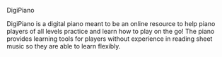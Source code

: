 DigiPiano

DigiPiano is a digital piano meant to be an online resource to help piano players of all levels practice and learn how to play on the go! The piano provides learning tools for players without experience in reading sheet music so they are able to learn flexibly.


